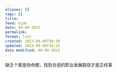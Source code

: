 ```yaml
---
aliases: []
tags: []
title: 
feed: hide
date: 09-09-2023
permalink: 
format: list
created: 2023-09-06T20:39
updated: 2023-09-09T16:23
date modified: 09-09-2023
---
```

缺乏个案是伪命题，找到合适的职业发展路径才是正经事